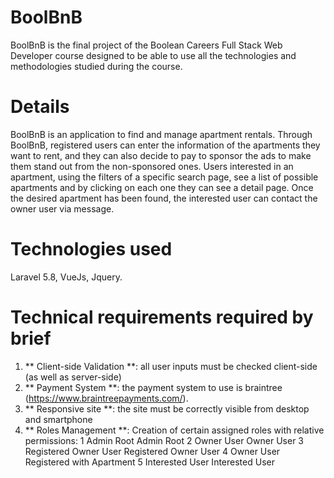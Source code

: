 # BoolBnB
BoolBnB is the final project of the Boolean Careers Full Stack Web Developer course designed to be able to use all the technologies and methodologies studied during the course.

# Details
BoolBnB is an application to find and manage apartment rentals.
Through BoolBnB, registered users can enter the information of the apartments they want to rent, and they can also decide to pay to sponsor the ads to make them stand out from the non-sponsored ones.
Users interested in an apartment, using the filters of a specific search page, see a list of possible apartments and by clicking on each one they can see a detail page.
Once the desired apartment has been found, the interested user can contact the owner user via message.

# Technologies used
Laravel 5.8, VueJs, Jquery.


# Technical requirements required by brief
1. ** Client-side Validation **: all user inputs must be checked client-side (as well as server-side)
3. ** Payment System **: the payment system to use is braintree (https://www.braintreepayments.com/).
4. ** Responsive site **: the site must be correctly visible from desktop and smartphone
5. ** Roles Management **: Creation of certain assigned roles with relative permissions:
1 Admin Root Admin Root
2 Owner User Owner User
3 Registered Owner User Registered Owner User
4 Owner User Registered with Apartment
5 Interested User Interested User

